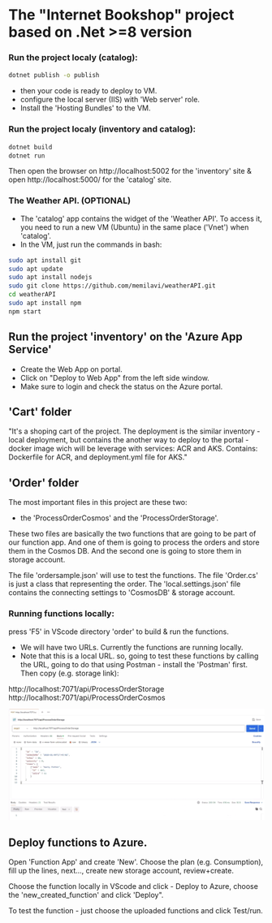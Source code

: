 # The "Internet Bookshop" project based on .Net >=8 version

### Run the project localy (catalog):

```bash 
dotnet publish -o publish
```
- then your code is ready to deploy to VM.
- configure the local server (IIS) with 'Web server' role.
- Install the 'Hosting Bundles' to the VM.

### Run the project localy (inventory and catalog):

```bash
dotnet build
dotnet run
```
Then open the browser on http://localhost:5002 for the 'inventory' site & open http://localhost:5000/ for the 'catalog' site.

### The Weather API. (OPTIONAL)

- The 'catalog' app contains the widget  of the 'Weather API'. To access it, you need to run a new VM (Ubuntu) in the same place ('Vnet') when 'catalog'.
- In the VM, just run the commands in bash:
``` bash
sudo apt install git
sudo apt update
sudo apt install nodejs
sudo git clone https://github.com/memilavi/weatherAPI.git
cd weatherAPI
sudo apt install npm
npm start
```

## Run the project 'inventory' on the 'Azure App Service'

- Create the Web App on portal.
- Click on "Deploy to Web App" from the left side window.
- Make sure to login and check the status on the Azure portal.

## 'Cart' folder

"It's a shoping cart of the project. The deployment is the similar inventory - local deployment, but contains the another way to deploy to the portal - docker image wich will be leverage with services: ACR and AKS.
Contains: Dockerfile for ACR, and deployment.yml file for AKS."

## 'Order' folder

The most important files in this project are these two:
- the 'ProcessOrderCosmos' and the 'ProcessOrderStorage'.

These two files are basically the two functions that are going to be part of our function app. And one of them is going to process the orders and store them in the Cosmos DB. And the second one is going to store them in storage account.

The file 'ordersample.json' will use to test the functions.
The file 'Order.cs' is just a class that representing the order.
The 'local.settings.json' file contains the connecting settings to 'CosmosDB' & storage account.

### Running functions locally:

press 'F5' in VScode directory 'order' to build & run the functions.
* We will have two URLs. Currently the functions are running locally.
* Note that this is a local URL.
so, going to test these functions by calling the URL, going to do that using Postman - install the 'Postman' first.
Then copy (e.g. storage link):

http://localhost:7071/api/ProcessOrderStorage
http://localhost:7071/api/ProcessOrderCosmos

![alt text](image.png)

## Deploy functions to Azure.

Open 'Function App' and create 'New'. Choose the plan (e.g. Consumption), fill up the lines, next..., create new storage account, review+create.

Choose the function locally in VScode and click - Deploy to Azure, choose the 'new_created_function' and click 'Deploy".

To test the function - just choose the uploaded functions and click Test/run.